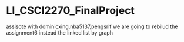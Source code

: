 # LI_CSCI2270_FinalProject
assisote with dominicxing,nba5137,pengsrif
we are going to rebilud the assignment6 instead the linked list by graph

